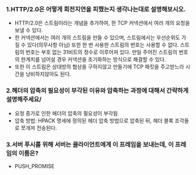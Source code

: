 ### 1.HTTP/2.0은 어떻게 회전지연을 피했는지 생각나는대로 설명해보시오.

- HTTP/2.0은 스트림이라는 개념을 추가하여, 한 TCP 커넥션에서 여러 개의 요청을 보낼 수 있다.
- 한 커넥션에서는 여러 개의 스트림을 만들 수 있으며, 스트림에서는 우선순위도 가질 수 있다(의무사항 아님) 또한 한 번 사용한 스트림의 번호는 사용할 수 없다. 스트림의 번호는 부호 없는 31비트의 정수로 이루어져 있다. 만일 주어진 스트림의 번호의 한계치를 넘어설 경우 커넥션을 초기화하는 방식으로 해결할 수 있다.
- 또한 이 스트림은 상대방의 협상을 구하지않고 만들기에 TCP 패킷을 주고받느라 시간을 낭비하지않아도 된다.

### 2.헤더의 압축의 필요성이 부각된 이유와 압축하는 과정에 대해서 간략하게 설명해주세요/

- 요청 증가로 인한 헤더의 압축의 필요성이 부각됨
- 압축 방법: HPACK 명세에 정의된 헤더 압축 방법으로 압축된 뒤, 헤더 블록 조각들로 쪼개져 전송된다.

### 3.서버 푸시를 위해 서버는 클라이언트에게 이 프레임을 보내는데, 이 프레임의 이름은?

- PUSH_PROMISE

